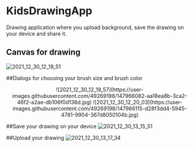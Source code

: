 # KidsDrawingApp
Drawing application where you upload background, save the drawing on your device and share it. 

## Canvas for drawing
![2021_12_30_12_19_51](https://user-images.githubusercontent.com/49269198/147965989-bc9ca751-b280-4502-afef-2dc6f32a329e.jpg)

##Dialogs for choosing your brush size and brush color
<p float="left" align="middle" padding="5">
  ![2021_12_30_12_19_57](https://user-images.githubusercontent.com/49269198/147966082-aa18ea8b-3ca2-46f2-a2ae-db106f0d138d.jpg)
  ![2021_12_30_12_20_03](https://user-images.githubusercontent.com/49269198/147966115-d28f3dd4-5945-4781-9904-367d8050104b.jpg)
</p>

##Save your drawing on your device
![2021_12_30_13_15_51](https://user-images.githubusercontent.com/49269198/147966156-d9a8740f-71af-422b-88c4-84661f76da7c.gif)

##Upload your drawing 
![2021_12_30_13_17_34](https://user-images.githubusercontent.com/49269198/147966212-1a21d95f-4161-4afb-9893-476678841078.gif)
